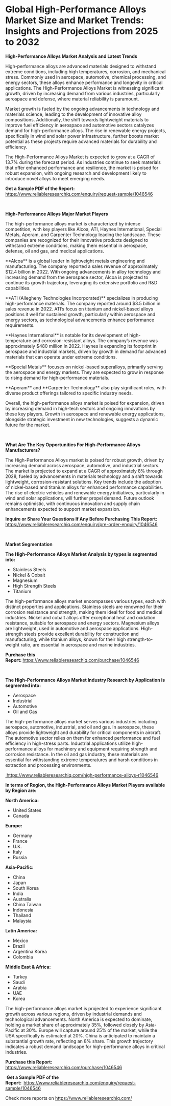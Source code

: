 <p><h1>Global High-Performance Alloys Market Size and Market Trends: Insights and Projections from 2025 to 2032</h1></p><p><strong>High-Performance Alloys Market Analysis and Latest Trends</strong></p>
<p><p>High-performance alloys are advanced materials designed to withstand extreme conditions, including high temperatures, corrosion, and mechanical stress. Commonly used in aerospace, automotive, chemical processing, and energy sectors, these alloys enhance performance and longevity in critical applications. The High-Performance Alloys Market is witnessing significant growth, driven by increasing demand from various industries, particularly aerospace and defense, where material reliability is paramount.</p><p>Market growth is fueled by the ongoing advancements in technology and materials science, leading to the development of innovative alloy compositions. Additionally, the shift towards lightweight materials to improve fuel efficiency in aerospace and automotive sectors catalyzes demand for high-performance alloys. The rise in renewable energy projects, specifically in wind and solar power infrastructure, further boosts market potential as these projects require advanced materials for durability and efficiency.</p><p>The High-Performance Alloys Market is expected to grow at a CAGR of 13.7% during the forecast period. As industries continue to seek materials that offer enhanced performance and resilience, the market is poised for robust expansion, with ongoing research and development likely to introduce novel alloys to meet emerging needs.</p></p>
<p><strong>Get a Sample PDF of the Report:&nbsp;</strong> <a href="https://www.reliableresearchiq.com/enquiry/request-sample/1046546?utm_campaign=3171&utm_medium=2&utm_source=Github&utm_content=ia&utm_term=22032025&utm_id=high-performance-alloys">https://www.reliableresearchiq.com/enquiry/request-sample/1046546</a></p>
<p>&nbsp;</p>
<p><strong>High-Performance Alloys Major Market Players</strong></p>
<p><p>The high-performance alloys market is characterized by intense competition, with key players like Alcoa, ATI, Haynes International, Special Metals, Aperam, and Carpenter Technology leading the landscape. These companies are recognized for their innovative products designed to withstand extreme conditions, making them essential in aerospace, defense, oil and gas, and medical applications.</p><p>**Alcoa** is a global leader in lightweight metals engineering and manufacturing. The company reported a sales revenue of approximately $12.4 billion in 2022. With ongoing advancements in alloy technology and increasing demand from the aerospace sector, Alcoa is projected to continue its growth trajectory, leveraging its extensive portfolio and R&D capabilities.</p><p>**ATI (Allegheny Technologies Incorporated)** specializes in producing high-performance materials. The company reported around $3.5 billion in sales revenue in 2022. ATI’s focus on titanium and nickel-based alloys positions it well for sustained growth, particularly within aerospace and energy sectors, as technological advancements enhance performance requirements.</p><p>**Haynes International** is notable for its development of high-temperature and corrosion-resistant alloys. The company’s revenue was approximately $480 million in 2022. Haynes is expanding its footprint in aerospace and industrial markets, driven by growth in demand for advanced materials that can operate under extreme conditions.</p><p>**Special Metals** focuses on nickel-based superalloys, primarily serving the aerospace and energy markets. They are expected to grow in response to rising demand for high-performance materials.</p><p>**Aperam** and **Carpenter Technology** also play significant roles, with diverse product offerings tailored to specific industry needs.</p><p>Overall, the high-performance alloys market is poised for expansion, driven by increasing demand in high-tech sectors and ongoing innovations by these key players. Growth in aerospace and renewable energy applications, alongside strategic investment in new technologies, suggests a dynamic future for the market.</p></p>
<p>&nbsp;</p>
<p><strong>What Are The Key Opportunities For High-Performance Alloys Manufacturers?</strong></p>
<p><p>The High-Performance Alloys market is poised for robust growth, driven by increasing demand across aerospace, automotive, and industrial sectors. The market is projected to expand at a CAGR of approximately 8% through 2028, fueled by advancements in materials technology and a shift towards lightweight, corrosion-resistant solutions. Key trends include the adoption of nickel-based and titanium alloys for enhanced performance capabilities. The rise of electric vehicles and renewable energy initiatives, particularly in wind and solar applications, will further propel demand. Future outlook remains optimistic, with continuous innovation and supply chain enhancements expected to support market expansion.</p></p>
<p><strong>Inquire or Share Your Questions If Any Before Purchasing This Report:</strong> <a href="https://www.reliableresearchiq.com/enquiry/pre-order-enquiry/1046546?utm_campaign=3171&utm_medium=2&utm_source=Github&utm_content=ia&utm_term=22032025&utm_id=high-performance-alloys">https://www.reliableresearchiq.com/enquiry/pre-order-enquiry/1046546</a></p>
<p>&nbsp;</p>
<p><strong>Market Segmentation</strong></p>
<p><strong>The High-Performance Alloys Market Analysis by types is segmented into:</strong></p>
<p><ul><li>Stainless Steels</li><li>Nickel & Cobalt</li><li>Magnesium</li><li>High Strength Steels</li><li>Titanium</li></ul></p>
<p><p>The high-performance alloys market encompasses various types, each with distinct properties and applications. Stainless steels are renowned for their corrosion resistance and strength, making them ideal for food and medical industries. Nickel and cobalt alloys offer exceptional heat and oxidation resistance, suitable for aerospace and energy sectors. Magnesium alloys are lightweight, used in automotive and aerospace applications. High-strength steels provide excellent durability for construction and manufacturing, while titanium alloys, known for their high strength-to-weight ratio, are essential in aerospace and marine industries.</p></p>
<p><strong>Purchase this Report:&nbsp;</strong><a href="https://www.reliableresearchiq.com/purchase/1046546?utm_campaign=3171&utm_medium=2&utm_source=Github&utm_content=ia&utm_term=22032025&utm_id=high-performance-alloys">https://www.reliableresearchiq.com/purchase/1046546</a></p>
<p>&nbsp;</p>
<p><strong>The High-Performance Alloys Market Industry Research by Application is segmented into:</strong></p>
<p><ul><li>Aerospace</li><li>Industrial</li><li>Automotive</li><li>Oil and Gas</li></ul></p>
<p><p>The high-performance alloys market serves various industries including aerospace, automotive, industrial, and oil and gas. In aerospace, these alloys provide lightweight and durability for critical components in aircraft. The automotive sector relies on them for enhanced performance and fuel efficiency in high-stress parts. Industrial applications utilize high-performance alloys for machinery and equipment requiring strength and corrosion resistance. In the oil and gas industry, these materials are essential for withstanding extreme temperatures and harsh conditions in extraction and processing environments.</p></p>
<p><a href="https://www.reliableresearchiq.com/high-performance-alloys-r1046546?utm_campaign=3171&utm_medium=2&utm_source=Github&utm_content=ia&utm_term=22032025&utm_id=high-performance-alloys">&nbsp;https://www.reliableresearchiq.com/high-performance-alloys-r1046546</a></p>
<p><strong>In terms of Region, the High-Performance Alloys Market Players available by Region are:</strong></p>
<p>
    <p> <strong> North America: </strong>
        <ul>
            <li>United States</li>
            <li>Canada</li>
        </ul>
        </p> 
    <p> <strong> Europe: </strong>
        <ul>
            <li>Germany</li>
            <li>France</li>
            <li>U.K.</li>
            <li>Italy</li>
            <li>Russia</li>
        </ul>
        </p> 
    <p> <strong> Asia-Pacific: </strong>
        <ul>
            <li>China</li>
            <li>Japan</li>
            <li>South Korea</li>
            <li>India</li>
            <li>Australia</li>
            <li>China Taiwan</li>
            <li>Indonesia</li>
            <li>Thailand</li>
            <li>Malaysia</li>
        </ul>
        </p> 
    <p> <strong> Latin America: </strong>
        <ul>
            <li>Mexico</li>
            <li>Brazil</li>
            <li>Argentina Korea</li>
            <li>Colombia</li>
        </ul>
        </p> 
    <p> <strong> Middle East & Africa: </strong>
        <ul>
            <li>Turkey</li>
            <li>Saudi</li>
            <li>Arabia</li>
            <li>UAE</li>
            <li>Korea</li>
        </ul>
    </p>
    </p>
<p><p>The high-performance alloys market is projected to experience significant growth across various regions, driven by industrial demands and technological advancements. North America is expected to dominate, holding a market share of approximately 35%, followed closely by Asia-Pacific at 30%. Europe will capture around 25% of the market, while the USA specifically is estimated at 20%. China is anticipated to maintain a substantial growth rate, reflecting an 8% share. This growth trajectory indicates a robust demand landscape for high-performance alloys in critical industries.</p></p>
<p><strong>Purchase this Report: </strong><a href="https://www.reliableresearchiq.com/purchase/1046546?utm_campaign=3171&utm_medium=2&utm_source=Github&utm_content=ia&utm_term=22032025&utm_id=high-performance-alloys">https://www.reliableresearchiq.com/purchase/1046546</a></p>
<p>&nbsp;<strong>Get a Sample PDF of the Report:&nbsp;&nbsp;</strong><a href="https://www.reliableresearchiq.com/enquiry/request-sample/1046546?utm_campaign=3171&utm_medium=2&utm_source=Github&utm_content=ia&utm_term=22032025&utm_id=high-performance-alloys">https://www.reliableresearchiq.com/enquiry/request-sample/1046546</a></p>
<p><strong></strong></p>
<p>Check more reports on <a href="https://www.reliableresearchiq.com/?utm_campaign=3171&utm_medium=2&utm_source=Github&utm_content=ia&utm_term=22032025&utm_id=high-performance-alloys">https://www.reliableresearchiq.com/</a></p>